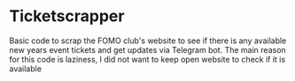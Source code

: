 # Ticketscrapper
Basic code to scrap the FOMO club's website to see if there is any available new years event tickets and get updates via Telegram bot. The main reason for this code is laziness, I did not want to keep open website to check if it is available
